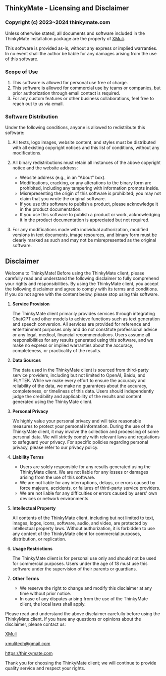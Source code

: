 ## ThinkyMate - Licensing and Disclaimer

### Copyright (c) 2023~2024 thinkymate.com

Unless otherwise stated, all documents and software included in the ThinkyMate installation package are the property of [XMuli](https://github.com/XMuli).

This software is provided as-is, without any express or implied warranties. In no event shall the author be liable for any damages arising from the use of this software.

### Scope of Use

1. This software is allowed for personal use free of charge.
2. This software is allowed for commercial use by teams or companies, but prior authorization through email contact is required.
3. For any custom features or other business collaborations, feel free to reach out to us via email.

### Software Distribution

Under the following conditions, anyone is allowed to redistribute this software:

1. All texts, logo images, website content, and styles must be distributed with all existing copyright notices and this list of conditions, without any modifications.
2. All binary redistributions must retain all instances of the above copyright notice and the website address:
   - Website address (e.g., in an "About" box).
   - Modifications, cracking, or any alterations to the binary form are prohibited, including any tampering with information prompts inside.
   - Misrepresenting the origin of this software is prohibited; you may not claim that you wrote the original software.
   - If you use this software to publish a product, please acknowledge it in the product documentation.
   - If you use this software to publish a product or work, acknowledging it in the product documentation is appreciated but not required.

3. For any modifications made with individual authorization, modified versions in text documents, image resources, and binary form must be clearly marked as such and may not be misrepresented as the original software.

## Disclaimer

Welcome to ThinkyMate! Before using the ThinkyMate client, please carefully read and understand the following disclaimer to fully comprehend your rights and responsibilities. By using the ThinkyMate client, you accept the following disclaimer and agree to comply with its terms and conditions. If you do not agree with the content below, please stop using this software.

1. **Service Provision**

   The ThinkyMate client primarily provides services through integrating ChatGPT and other models to achieve functions such as text generation and speech conversion. All services are provided for reference and entertainment purposes only and do not constitute professional advice or any legal, medical, financial recommendations. Users assume all responsibilities for any results generated using this software, and we make no express or implied warranties about the accuracy, completeness, or practicality of the results.

2. **Data Sources**

   The data used in the ThinkyMate client is sourced from third-party service providers, including but not limited to OpenAI, Baidu, and IFLYTEK. While we make every effort to ensure the accuracy and reliability of the data, we make no guarantees about the accuracy, completeness, or timeliness of this data. Users should independently judge the credibility and applicability of the results and content generated using the ThinkyMate client.

3. **Personal Privacy**

   We highly value your personal privacy and will take reasonable measures to protect your personal information. During the use of the ThinkyMate client, it may involve the collection and processing of some personal data. We will strictly comply with relevant laws and regulations to safeguard your privacy. For specific policies regarding personal privacy, please refer to our privacy policy.

4. **Liability Terms**

   - Users are solely responsible for any results generated using the ThinkyMate client. We are not liable for any losses or damages arising from the use of this software.
   - We are not liable for any interruptions, delays, or errors caused by force majeure, accidents, or failures of third-party service providers.
   - We are not liable for any difficulties or errors caused by users' own devices or network environments.

5. **Intellectual Property**

   All contents of the ThinkyMate client, including but not limited to text, images, logos, icons, software, audio, and video, are protected by intellectual property laws. Without authorization, it is forbidden to use any content of the ThinkyMate client for commercial purposes, distribution, or replication.

6. **Usage Restrictions**

   The ThinkyMate client is for personal use only and should not be used for commercial purposes. Users under the age of 18 must use this software under the supervision of their parents or guardians.

7. **Other Terms**

   - We reserve the right to change and modify this disclaimer at any time without prior notice.
   - In case of any disputes arising from the use of the ThinkyMate client, the local laws shall apply.

Please read and understand the above disclaimer carefully before using the ThinkyMate client. If you have any questions or opinions about the disclaimer, please contact us:

[XMuli](https://github.com/XMuli)

xmulitech@gmail.com 

https://thinkymate.com

Thank you for choosing the ThinkyMate client; we will continue to provide quality service and respect your rights.